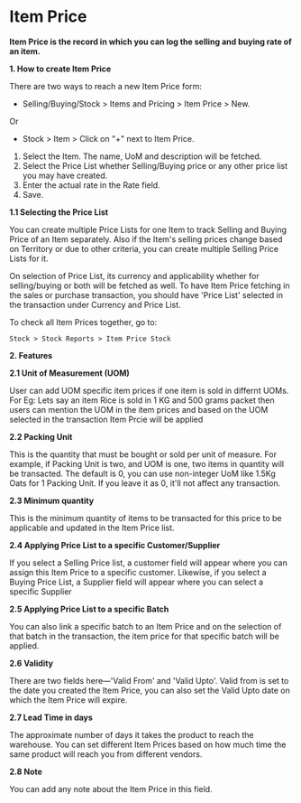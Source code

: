 # Item Price 

**Item Price is the record in which you can log the selling and buying rate of an item.**

**1. How to create Item Price** 

There are two ways to reach a new Item Price form:

* Selling/Buying/Stock > Items and Pricing > Item Price > New.

Or

* Stock > Item > Click on "+" next to Item Price.

1. Select the Item. The name, UoM and description will be fetched.
2. Select the Price List whether Selling/Buying price or any other price list you may have created.
3. Enter the actual rate in the Rate field.
4. Save.

**1.1 Selecting the Price List**

You can create multiple Price Lists for one Item to track Selling and Buying Price of an Item separately. Also if the Item's selling prices change based on Territory or due to other criteria, you can create multiple Selling Price Lists for it.

On selection of Price List, its currency and applicability whether for selling/buying or both will be fetched as well. To have Item Price fetching in the sales or purchase transaction, you should have 'Price List' selected in the transaction under Currency and Price List.

To check all Item Prices together, go to:

`Stock > Stock Reports > Item Price Stock`

**2. Features**

**2.1 Unit of Measurement (UOM)**

User can add UOM specific item prices if one item is sold in differnt UOMs. For Eg: Lets say an item Rice is sold in 1 KG and 500 grams packet then users can mention the UOM in the item prices and based on the UOM selected in the transaction Item Prcie will be applied

**2.2 Packing Unit**

This is the quantity that must be bought or sold per unit of measure. For example, if Packing Unit is two, and UOM is one, two items in quantity will be transacted. The default is 0, you can use non-integer UoM like 1.5Kg Oats for 1 Packing Unit. If you leave it as 0, it'll not affect any transaction.

**2.3 Minimum quantity**

This is the minimum quantity of items to be transacted for this price to be applicable and updated in the Item Price list.

**2.4 Applying Price List to a specific Customer/Supplier**

If you select a Selling Price list, a customer field will appear where you can assign this Item Price to a specific customer. Likewise, if you select a Buying Price List, a Supplier field will appear where you can select a specific Supplier

**2.5 Applying Price List to a specific Batch**

You can also link a specific batch to an Item Price and on the selection of that batch in the transaction, the item price for that specific batch will be applied.

**2.6 Validity** 

There are two fields here—'Valid From' and 'Valid Upto'. Valid from is set to the date you created the Item Price, you can also set the Valid Upto date on which the Item Price will expire.

**2.7 Lead Time in days**

The approximate number of days it takes the product to reach the warehouse. You can set different Item Prices based on how much time the same product will reach you from different vendors.

**2.8 Note**
 
You can add any note about the Item Price in this field.